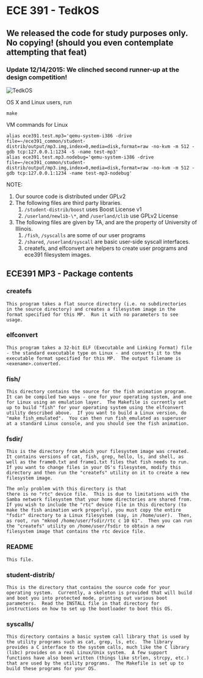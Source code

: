 # ECE 391 - TedkOS

## We released the code for study purposes only. No copying! (should you even contemplate attempting that feat)

### Update 12/14/2015: We clinched second runner-up at the design competition!

![TedkOS](http://i.imgur.com/9i3KouD.jpg)


OS X and Linux users, run
```
make
```
VM commands for Linux
```
alias ece391.test.mp3='qemu-system-i386 -drive file=~/ece391_common/student-distrib/output/mp3.img,index=0,media=disk,format=raw -no-kvm -m 512 -gdb tcp:127.0.0.1:1234 -S -name test-mp3'
alias ece391.test.mp3.nodebug='qemu-system-i386 -drive file=~/ece391_common/student-distrib/output/mp3.img,index=0,media=disk,format=raw -no-kvm -m 512 -gdb tcp:127.0.0.1:1234 -name test-mp3-nodebug'
```


NOTE:
 1. Our source code is distributed under GPLv2
 2. The following files are third party libraries.
    1. `/student-distrib/boost` uses Boost License v1
    2. `/userland/newlib-\*`, and `/userland/clib` use GPLv2 License
 3. The following files are given by TA, and are the property of University of Illinois.
    1. `/fish`, `/syscalls` are some of our user programs
    2. `/shared`, `/userland/syscall` are basic user-side syscall interfaces.
    3. createfs, and elfconvert are helpers to create user programs and ece391 filesystem images.


## ECE391 MP3 - Package contents

### createfs
    This program takes a flat source directory (i.e. no subdirectories
    in the source directory) and creates a filesystem image in the
    format specified for this MP.  Run it with no parameters to see
    usage.

### elfconvert
    This program takes a 32-bit ELF (Executable and Linking Format) file
    - the standard executable type on Linux - and converts it to the
    executable format specified for this MP.  The output filename is
    <exename>.converted.

### fish/
	This directory contains the source for the fish animation program.
	It can be compiled two ways - one for your operating system, and one
	for Linux using an emulation layer.  The Makefile is currently set
	up to build "fish" for your operating system using the elfconvert
	utility described above.  If you want to build a Linux version, do
	"make fish_emulated".  You can then run fish_emulated as superuser
	at a standard Linux console, and you should see the fish animation.

### fsdir/
	This is the directory from which your filesystem image was created.
	It contains versions of cat, fish, grep, hello, ls, and shell, as
	well as the frame0.txt and frame1.txt files that fish needs to run.
	If you want to change files in your OS's filesystem, modify this
	directory and then run the "createfs" utility on it to create a new
	filesystem image.

	The only problem with this directory is that
	there is no "rtc" device file.  This is due to limitations with the
	Samba network filesystem that your home directories are shared from.
	If you wish to include the "rtc" device file in this directory (to
	make the fish animation work properly), you must copy the entire
	"fsdir" directory to a Linux filesystem (say, in /home/user).  Then,
	as root, run "mknod /home/user/fsdir/rtc c 10 61".  Then you can run
	the "createfs" utility on /home/user/fsdir to obtain a new
	filesystem image that contains the rtc device file.

### README
    This file.

### student-distrib/
    This is the directory that contains the source code for your
    operating system.  Currently, a skeleton is provided that will build
    and boot you into protected mode, printing out various boot
    parameters.  Read the INSTALL file in that directory for
    instructions on how to set up the bootloader to boot this OS.

### syscalls/
    This directory contains a basic system call library that is used by
    the utility programs such as cat, grep, ls, etc.  The library
    provides a C interface to the system calls, much like the C library
    (libc) provides on a real Linux/Unix system.  A few support
    functions have also been written (things like strlen, strcpy, etc.)
    that are used by the utility programs.  The Makefile is set up to
	build these programs for your OS.
